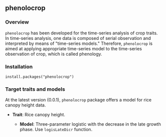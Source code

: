 ## phenolocrop

### Overview

`phenolocrop` has been developed for the time-series analysis of crop traits. In time-series analysis, one data is composed of serial observation and interpreted by means of "time-series models." Therefore, `phenolocrop` is aimed at applying appropriate time-series model to the time-series observation of crop, which is called phenology.

### Installation

    install.packages("phenolocrop")

### Target traits and models

At the latest version (0.0.1), `phenolocrop` package offers a model for rice canopy height data.

-   **Trait**: Rice canopy height.

    -   **Model**: Three-parameter logistic with the decrease in the late growth phase. Use `logisLateDicr` function.
